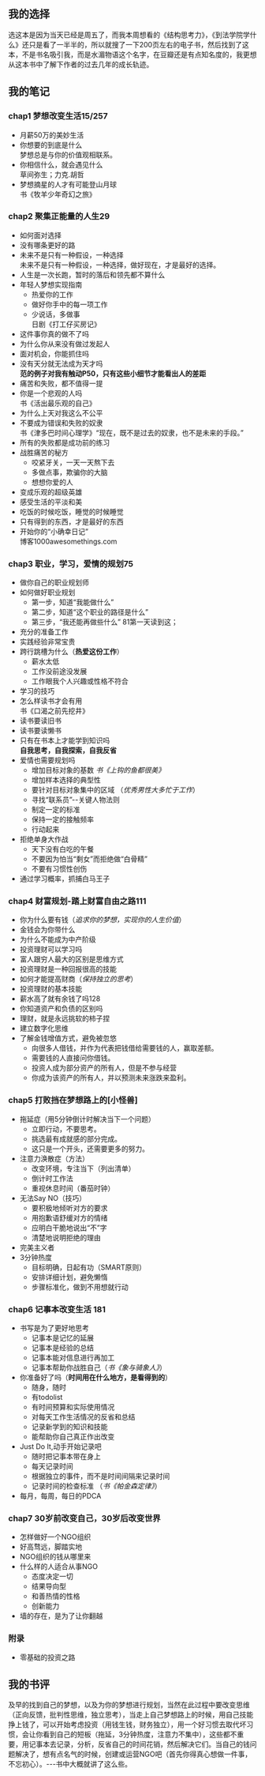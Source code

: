 ##  我的选择
选这本是因为当天已经是周五了，而我本周想看的《结构思考力》，《到法学院学什么》还只是看了一半半的，所以就搜了一下200页左右的电子书，然后找到了这本，不是书名吸引我，而是水湄物语这个名字，在豆瓣还是有点知名度的，我更想从这本书中了解下作者的过去几年的成长轨迹。


##  我的笔记
###  chap1 梦想改变生活15/257
+ 月薪50万的美妙生活
+ 你想要的到底是什么  
梦想总是与你的价值观相联系。  
+ 你相信什么，就会遇见什么  
草间弥生；力克.胡哲  
+ 梦想摘星的人才有可能登山月球  
书《牧羊少年奇幻之旅》  

###  chap2 聚集正能量的人生29
+ 如何面对选择  
+ 没有哪条更好的路  
+ 未来不是只有一种假设，一种选择    
未来不是只有一种假设，一种选择，做好现在，才是最好的选择。  
+ 人生是一次长跑，暂时的落后和领先都不算什么  
+ 年轻人梦想实现指南  
	+ 热爱你的工作
	+ 做好你手中的每一项工作
	+ 少说话，多做事  
日剧《打工仔买房记》  
+ 这件事你真的做不了吗
+ 为什么你从来没有做过发起人  
+ 面对机会，你能抓住吗
+ 没有天分就无法成为天才吗  
**范的例子对我有触动P50，只有这些小细节才能看出人的差距**  
+ 痛苦和失败，都不值得一提  
+ 你是一个悲观的人吗  
书《活出最乐观的自己》  
+ 为什么上天对我这么不公平  
+ 不要成为错误和失败的奴隶  
书《津多巴时间心理学》“现在，既不是过去的奴隶，也不是未来的手段。”  
+ 所有的失败都是成功前的练习
+ 战胜痛苦的秘方
	+ 咬紧牙关，一天一天熬下去
	+ 多做点事，欺骗你的大脑
	+ 想想你爱的人
+ 变成乐观的超级英雄
+ 感受生活的平淡和美
+ 吃饭的时候吃饭，睡觉的时候睡觉
+ 只有得到的东西，才是最好的东西
+ 开始你的“小确幸日记”  
博客1000awesomethings.com  


###  chap3 职业，学习，爱情的规划75
+ 做你自己的职业规划师
+ 如何做好职业规划
	+ 第一步，知道“我能做什么”
	+ 第二步，知道“这个职业的路径是什么”
	+ 第三步，“我还能再做些什么” 81第一天读到这；
+ 充分的准备工作
+ 实践经验非常宝贵
+ 跨行跳槽为什么（**热爱这份工作**）
	+ 薪水太低
	+ 工作没前途没发展
	+ 工作眼我个人兴趣或性格不符合
+ 学习的技巧
+ 怎么样读书才会有用  
书《口渴之前先挖井》
+ 读书要读旧书
+ 读书要读懒书
+ 只有在书本上才能学到知识吗  
**自我思考，自我探索，自我反省**  
+ 爱情也需要规划吗
	+ 增加目标对象的基数  *书《上钩的鱼都很美》*  
	+ 增加样本选择的典型性
	+ 要针对目标对象集中的区域 （*优秀男性大多忙于工作*）
	+ 寻找“联系员”--关键人物法则
	+ 制定一定的标准	
	+ 保持一定的接触频率
	+ 行动起来
+ 拒绝单身大作战
	+ 天下没有白吃的午餐
	+ 不要因为怕当“剩女”而拒绝做“白骨精”
	+ 不要有习惯性创伤
+ 通过学习概率，抓捕白马王子

###  chap4 财富规划-踏上财富自由之路111
+ 你为什么要有钱（*追求你的梦想，实现你的人生价值*）
+ 金钱会为你带什么
+ 为什么不能成为中产阶级
+ 投资理财可以学习吗
+ 富人跟穷人最大的区别是思维方式
+ 投资理财是一种回报很高的技能
+ 如何才能提高财商（*保持独立的思考*）
+ 投资理财的基本技能
+ 薪水高了就有余钱了吗128
+ 你知道资产和负债的区别吗
+ 理财，就是永远挑软的柿子捏
+ 建立数字化思维
+ 了解金钱增值方式，避免被忽悠
	+ 向很多人借钱，并作为代表把钱借给需要钱的人，赢取差额。
	+ 需要钱的人直接问你借钱。
	+ 投资人成为部分资产的所有人，但是不参与经营
	+ 你成为该资产的所有人，并以预测未来涨跌来盈利。

###  chap5 打败挡在梦想路上的[小怪兽]
+ 拖延症（用5分钟倒计时解决当下一个问题）
	+ 立即行动，不要思考。
	+ 挑选最有成就感的部分完成。
	+ 这只是一个开头，还需要更多的努力。
+ 注意力涣散症（方法）
	+ 改变环境，专注当下（列出清单）
	+ 倒计时工作法
	+ 重视休息时间（番茄时钟）
+ 无法Say NO（技巧）
	+ 要积极地倾听对方的要求
	+ 用抱歉语舒缓对方的情绪
	+ 应明白干脆地说出“不”字
	+ 清楚地说明拒绝的理由
+ 完美主义者
+ 3分钟热度
	+ 目标明确，日起有功（SMART原则）
	+ 安排详细计划，避免懒惰
	+ 步骤标准化，做到不用想就行动

###  chap6 记事本改变生活 181
+ 书写是为了更好地思考
	+ 记事本是记忆的延展
	+ 记事本是经验的总结
	+ 记事本能对信息进行再加工
	+ 记事本帮助你战胜自己（*书《象与骑象人》*）
+ 你准备好了吗（**时间用在什么地方，是看得到的**）
	+ 随身，随时
	+ 有todolist
	+ 有时间预算和实际使用情况
	+ 对每天工作生活情况的反省和总结
	+ 记录新学到的知识和技能
	+ 能帮助你自己真正作出改变
+ Just Do It,动手开始记录吧
	+ 随时把记事本带在身上
	+ 每天记录时间
	+ 根据独立的事件，而不是时间间隔来记录时间
	+ 记录时间的检查标准 （*书《帕金森定律》*）
+ 每月，每周，每日的PDCA

###  chap7 30岁前改变自己，30岁后改变世界
+ 怎样做好一个NGO组织
+ 好高骛远，脚踏实地
+ NGO组织的钱从哪里来
+ 什么样的人适合从事NGO
	+ 态度决定一切
	+ 结果导向型
	+ 和善热情的性格
	+ 创新能力
+ 墙的存在，是为了让你翻越

###  附录 
+ 零基础的投资之路



##  我的书评
及早的找到自己的梦想，以及为你的梦想进行规划，当然在此过程中要改变思维（正向反馈，批判性思维，独立思考），当走上自己梦想路上的时候，用自己技能挣上钱了，可以开始考虑投资（用钱生钱，财务独立），用一个好习惯去取代坏习惯，会让你看到自己的短板（拖延，3分钟热度，注意力不集中），这些都不重要，用记事本去记录，分析，反省自己的时间花销，然后解决它们。当自己的钱问题解决了，想有点名气的时候，创建或运营NGO吧（首先你得真心想做一件事，不忘初心）。---书中大概就讲了这么些。